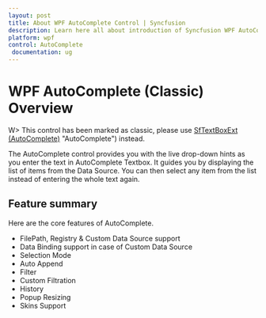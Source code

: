 ```yaml
---
layout: post
title: About WPF AutoComplete Control | Syncfusion
description: Learn here all about introduction of Syncfusion WPF AutoComplete (Classic) control, its elements and more details.
platform: wpf
control: AutoComplete
 documentation: ug
---
```


# WPF AutoComplete (Classic) Overview

W> This control has been marked as classic, please use [SfTextBoxExt (AutoComplete)](/wpf/SfTextBoxExt/Overview) "AutoComplete") instead.

The AutoComplete control provides you with the live drop-down hints as you enter the text in AutoComplete Textbox. It guides you by displaying the list of items from the Data Source. You can then select any item from the list instead of entering the whole text again.

## Feature summary 

Here are the core features of AutoComplete.

* FilePath, Registry & Custom Data Source support
* Data Binding support in case of Custom Data Source 
* Selection Mode
* Auto Append 
* Filter
* Custom Filtration 
* History
* Popup Resizing 
* Skins Support



